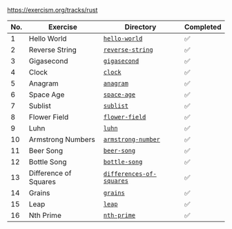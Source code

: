 https://exercism.org/tracks/rust

| No. | Exercise | Directory | Completed |
|-----|----------|-----------|-----------|
| 1   | Hello World    | [`hello-world`](./hello-world)        |  ✅ |
| 2   | Reverse String | [`reverse-string`](./reverse-string)  |  ✅ |
| 3   | Gigasecond     | [`gigasecond`](./gigasecond)          |  ✅ |
| 4   | Clock          | [`clock`](./clock)                    |  ✅ |
| 5   | Anagram        | [`anagram`](./anagram)                |  ✅ |
| 6   | Space Age      | [`space-age`](./space-age)            |  ✅ |
| 7   | Sublist        | [`sublist`](./sublist)                |  ✅ |
| 8   | Flower Field   | [`flower-field`](./flower-field)      |  ✅ |
| 9   | Luhn           | [`luhn`](./luhn)                      |  ✅ |
| 10  | Armstrong Numbers | [`armstrong-number`](./armstrong-number) | ✅ |
| 11  | Beer Song      | [`beer-song`](./beer-song)             | ✅ |
| 12  | Bottle Song    | [`bottle-song`](./bottle-song)         | ✅ |
| 13  | Difference of Squares | [`differences-of-squares`](./differences-of-squares) | ✅ |
| 14  | Grains         | [`grains`](./grains)                   | ✅ |
| 15  | Leap           | [`leap`](./leap)                       | ✅ |
| 16  | Nth Prime      | [`nth-prime`](./nth-prime)             | ✅ |
